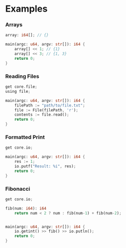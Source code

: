 # Examples

### Arrays

```rust
array: i64[]; // {}

main(argc: u64, argv: str[]): i64 {
    array[] << 1; // {1}
    array[] << 3; // {1, 3}
    return 0;
}
```

### Reading Files

```rust
get core.file;
using file;

main(argc: u64, argv: str[]): i64 {
    filePath := "path/to/file.txt";
    file := File(filePath, 'r');
    contents := file.read();
    return 0;
}
```

### Formatted Print

```rust
get core.io;

main(argc: u64, argv: str[]): i64 {
    res := 1;
    io.putf("Result: %i", res);
    return 0;
}
```

### Fibonacci

```rust
get core.io;

fib(num: i64): i64
    return num < 2 ? num : fib(num-1) + fib(num-2);


main(argc: u64, argv: str[]): i64 {
    io.getint() >> fib() >> io.putln();
    return 0;
}
```